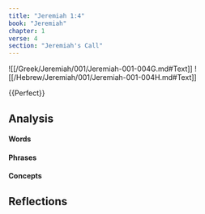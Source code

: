 ```yaml
---
title: "Jeremiah 1:4"
book: "Jeremiah"
chapter: 1
verse: 4
section: "Jeremiah's Call"
---
```

![[/Greek/Jeremiah/001/Jeremiah-001-004G.md#Text]]
![[/Hebrew/Jeremiah/001/Jeremiah-001-004H.md#Text]]

{{Perfect}}

## Analysis

#### Words

#### Phrases

#### Concepts

## Reflections
